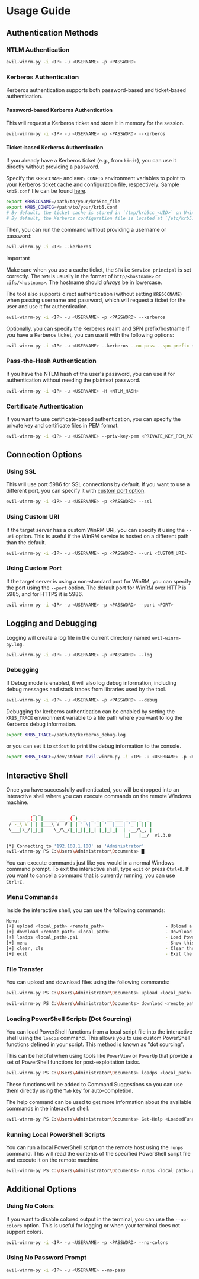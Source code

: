 # Usage Guide

## Authentication Methods

### NTLM Authentication

```bash
evil-winrm-py -i <IP> -u <USERNAME> -p <PASSWORD>
```

### Kerberos Authentication

Kerberos authentication supports both password-based and ticket-based authentication.

#### Password-based Kerberos Authentication

This will request a Kerberos ticket and store it in memory for the session.

```bash
evil-winrm-py -i <IP> -u <USERNAME> -p <PASSWORD> --kerberos
```

#### Ticket-based Kerberos Authentication

If you already have a Kerberos ticket (e.g., from `kinit`), you can use it directly without providing a password.

Specify the `KRB5CCNAME` and `KRB5_CONFIG` environment variables to point to your Kerberos ticket cache and configuration file, respectively. Sample `krb5.conf` file can be found [here](https://github.com/adityatelange/evil-winrm-py/blob/main/docs/sample/krb5.conf).

```bash
export KRB5CCNAME=/path/to/your/krb5cc_file
export KRB5_CONFIG=/path/to/your/krb5.conf
# By default, the ticket cache is stored in `/tmp/krb5cc_<UID>` on Unix-like systems.
# By default, the Kerberos configuration file is located at `/etc/krb5.conf` on Unix-like systems.
```

Then, you can run the command without providing a username or password:

```bash
evil-winrm-py -i <IP> --kerberos
```

> [!IMPORTANT]
> Make sure when you use a cache ticket, the `SPN` i.e `Service principal` is set correctly. The `SPN` is usually in the format of `http/<hostname>` or `cifs/<hostname>`. The hostname should _always_ be in lowercase.

The tool also supports direct authentication (without setting `KRB5CCNAME`) when passing username and password, which will request a ticket for the user and use it for authentication.

```bash
evil-winrm-py -i <IP> -u <USERNAME> -p <PASSWORD> --kerberos
```

Optionally, you can specify the Kerberos realm and SPN prefix/hostname
If you have a Kerberos ticket, you can use it with the following options:

```bash
evil-winrm-py -i <IP> -u <USERNAME> --kerberos --no-pass --spn-prefix <SPN_PREFIX> --spn-hostname <SPN_HOSTNAME>
```

### Pass-the-Hash Authentication

If you have the NTLM hash of the user's password, you can use it for authentication without needing the plaintext password.

```bash
evil-winrm-py -i <IP> -u <USERNAME> -H <NTLM_HASH>
```

### Certificate Authentication

If you want to use certificate-based authentication, you can specify the private key and certificate files in PEM format.

```bash
evil-winrm-py -i <IP> -u <USERNAME> --priv-key-pem <PRIVATE_KEY_PEM_PATH> --cert-pem <CERT_PEM_PATH>
```

## Connection Options

### Using SSL

This will use port 5986 for SSL connections by default. If you want to use a different port, you can specify it with [custom port option](#using-custom-port).

```bash
evil-winrm-py -i <IP> -u <USERNAME> -p <PASSWORD> --ssl
```

### Using Custom URI

If the target server has a custom WinRM URI, you can specify it using the `--uri` option. This is useful if the WinRM service is hosted on a different path than the default.

```bash
evil-winrm-py -i <IP> -u <USERNAME> -p <PASSWORD> --uri <CUSTOM_URI>
```

### Using Custom Port

If the target server is using a non-standard port for WinRM, you can specify the port using the `--port` option. The default port for WinRM over HTTP is 5985, and for HTTPS it is 5986.

```bash
evil-winrm-py -i <IP> -u <USERNAME> -p <PASSWORD> --port <PORT>
```

## Logging and Debugging

Logging will create a log file in the current directory named `evil-winrm-py.log`.

```bash
evil-winrm-py -i <IP> -u <USERNAME> -p <PASSWORD> --log
```

### Debugging

If Debug mode is enabled, it will also log debug information, including debug messages and stack traces from libraries used by the tool.

```bash
evil-winrm-py -i <IP> -u <USERNAME> -p <PASSWORD> --debug
```

Debugging for kerberos authentication can be enabled by setting the `KRB5_TRACE` environment variable to a file path where you want to log the Kerberos debug information.

```bash
export KRB5_TRACE=/path/to/kerberos_debug.log
```

or you can set it to `stdout` to print the debug information to the console.

```bash
export KRB5_TRACE=/dev/stdout evil-winrm-py -i <IP> -u <USERNAME> -p <PASSWORD> --kerberos
```

## Interactive Shell

Once you have successfully authenticated, you will be dropped into an interactive shell where you can execute commands on the remote Windows machine.

```bash
          _ _            _
  _____ _(_| |_____ __ _(_)_ _  _ _ _ __ ___ _ __ _  _
 / -_\ V | | |___\ V  V | | ' \| '_| '  |___| '_ | || |
 \___|\_/|_|_|    \_/\_/|_|_||_|_| |_|_|_|  | .__/\_, |
                                            |_|   |__/  v1.3.0

[*] Connecting to '192.168.1.100' as 'Administrator'
evil-winrm-py PS C:\Users\Administrator\Documents> █
```

You can execute commands just like you would in a normal Windows command prompt. To exit the interactive shell, type `exit` or press `Ctrl+D`.
If you want to cancel a command that is currently running, you can use `Ctrl+C`.

### Menu Commands

Inside the interactive shell, you can use the following commands:

```bash
Menu:
[+] upload <local_path> <remote_path>                       - Upload a file
[+] download <remote_path> <local_path>                     - Download a file
[+] loadps <local_path>.ps1                                 - Load PowerShell functions from a local script
[+] menu                                                    - Show this menu
[+] clear, cls                                              - Clear the screen
[+] exit                                                    - Exit the shell
```

### File Transfer

You can upload and download files using the following commands:

```bash
evil-winrm-py PS C:\Users\Administrator\Documents> upload <local_path> <remote_path>
```

```bash
evil-winrm-py PS C:\Users\Administrator\Documents> download <remote_path> <local_path>
```

### Loading PowerShell Scripts (Dot Sourcing)

You can load PowerShell functions from a local script file into the interactive shell using the `loadps` command. This allows you to use custom PowerShell functions defined in your script. This method is known as "dot sourcing".

This can be helpful when using tools like `PowerView` or `PowerUp` that provide a set of PowerShell functions for post-exploitation tasks.

```bash
evil-winrm-py PS C:\Users\Administrator\Documents> loadps <local_path>.ps1
```

These functions will be added to Command Suggestions so you can use them directly using the `Tab` key for auto-completion.

The help command can be used to get more information about the available commands in the interactive shell.

```bash
evil-winrm-py PS C:\Users\Administrator\Documents> Get-Help <LoadedFunctionName> # or help <LoadedFunctionName>
```

### Running Local PowerShell Scripts

You can run a local PowerShell script on the remote host using the `runps` command. This will read the contents of the specified PowerShell script file and execute it on the remote machine.

```bash
evil-winrm-py PS C:\Users\Administrator\Documents> runps <local_path>.ps1
```

## Additional Options

### Using No Colors

If you want to disable colored output in the terminal, you can use the `--no-colors` option. This is useful for logging or when your terminal does not support colors.

```bash
evil-winrm-py -i <IP> -u <USERNAME> -p <PASSWORD> --no-colors
```

### Using No Password Prompt

```bash
evil-winrm-py -i <IP> -u <USERNAME> --no-pass
```
